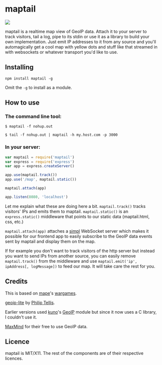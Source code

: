 # maptail

<img src="http://dl.dropbox.com/u/396087/maptail.png" border="0" />

maptail is a realtime map view of GeoIP data. Attach it to your server to track visitors, tail a log, pipe to its stdin or use it as a library to build your own implementation. Just emit IP addresses to it from any source and you'll automagically get a cool map with yellow dots and stuff like that streamed in with websockets or whatever transport you'd like to use.

## Installing

`npm install maptail -g`

Omit the `-g` to install as a module.

## How to use

### The command line tool:

`$ maptail -f nohup.out`

`$ tail -f nohup.out | maptail -h my.host.com -p 3000`

### In your server:

```javascript
var maptail = require('maptail')
var express = require('express')
var app = express.createServer()

app.use(maptail.track())
app.use('/map', maptail.static())

maptail.attach(app)

app.listen(8080, 'localhost')
```

Let me explain what these are doing here a bit. `maptail.track()` tracks visitors' IPs and emits them to maptail. `maptail.static()` is an `express.static()` middleware that points to our static data (maptail.html, css, etc.)

`maptail.attach(app)` attaches a [simpl](https://github.com/stagas/simpl) WebSocket server which makes it possible for our frontend app to easily subscribe to the GeoIP data events sent by maptail and display them on the map.

If for example you don't want to track visitors of the http server but instead you want to send IPs from another source, you can easily remove `maptail.track()` from the middleware and use `maptail.emit('ip', ipAddress[, logMessage])` to feed our map. It will take care the rest for you.

## Credits

This is based on [mape](https://github.com/mape)'s [wargames](https://github.com/mape/node-wargames).

[geoip-lite](https://github.com/bluesmoon/node-geoip) by [Philip Tellis](https://github.com/bluesmoon).

Earlier versions used [kuno](https://github.com/kuno)'s [GeoIP](https://github.com/kuno/GeoIP) module but since it now uses a C library, I couldn't use it.

[MaxMind](http://www.maxmind.com/) for their free to use GeoIP data.

## Licence

maptail is MIT/X11. The rest of the components are of their respective licences.
